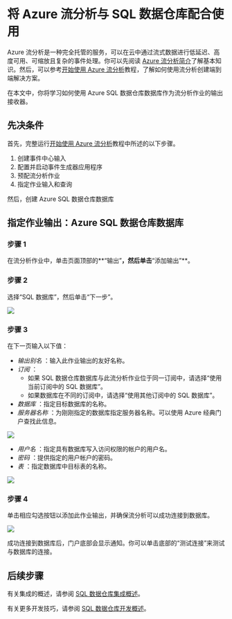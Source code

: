 <properties
   pageTitle="将 Azure 流分析与 SQL 数据仓库配合使用 | Azure"
   description="有关在开发解决方案时将 Azure 流分析与 Azure SQL 数据仓库配合使用的技巧。"
   services="sql-data-warehouse"
   documentationCenter="NA"
   authors="kevinvngo"
   manager="barbkess"
   editor=""/>  


<tags
   ms.service="sql-data-warehouse"
   ms.devlang="NA"
   ms.topic="article"
   ms.tgt_pltfrm="NA"
   ms.workload="data-services"
   ms.date="08/16/2016"
   wacn.date="10/17/2016"
   ms.author="kevin;barbkess;sonyama"/>  


# 将 Azure 流分析与 SQL 数据仓库配合使用

Azure 流分析是一种完全托管的服务，可以在云中通过流式数据进行低延迟、高度可用、可缩放且复杂的事件处理。你可以先阅读 [Azure 流分析简介][]了解基本知识。然后，可以参考[开始使用 Azure 流分析][]教程，了解如何使用流分析创建端到端解决方案。

在本文中，你将学习如何使用 Azure SQL 数据仓库数据库作为流分析作业的输出接收器。

## 先决条件

首先，完整运行[开始使用 Azure 流分析][]教程中所述的以下步骤。

1. 创建事件中心输入
2. 配置并启动事件生成器应用程序
3. 预配流分析作业
4. 指定作业输入和查询

然后，创建 Azure SQL 数据仓库数据库

## 指定作业输出：Azure SQL 数据仓库数据库

### 步骤 1

在流分析作业中，单击页面顶部的**“输出”**，然后单击**“添加输出”**。

### 步骤 2

选择“SQL 数据库”，然后单击“下一步”。

![][add-output]

### 步骤 3
在下一页输入以下值：

- *输出别名* ：输入此作业输出的友好名称。
- *订阅* ：
	- 如果 SQL 数据仓库数据库与此流分析作业位于同一订阅中，请选择“使用当前订阅中的 SQL 数据库”。
	- 如果数据库在不同的订阅中，请选择“使用其他订阅中的 SQL 数据库”。
- *数据库* ：指定目标数据库的名称。
- *服务器名称* ：为刚刚指定的数据库指定服务器名称。可以使用 Azure 经典门户查找此信息。

![][server-name]  


- *用户名* ：指定具有数据库写入访问权限的帐户的用户名。
- *密码* ：提供指定的用户帐户的密码。
- *表* ：指定数据库中目标表的名称。

![][add-database]

### 步骤 4

单击相应勾选按钮以添加此作业输出，并确保流分析可以成功连接到数据库。

![][test-connection]

成功连接到数据库后，门户底部会显示通知。你可以单击底部的“测试连接”来测试与数据库的连接。

## 后续步骤

有关集成的概述，请参阅 [SQL 数据仓库集成概述][]。

有关更多开发技巧，请参阅 [SQL 数据仓库开发概述][]。

<!--Image references-->


[add-output]: ./media/sql-data-warehouse-integrate-azure-stream-analytics/add-output.png
[server-name]: ./media/sql-data-warehouse-integrate-azure-stream-analytics/dw-server-name.png
[add-database]: ./media/sql-data-warehouse-integrate-azure-stream-analytics/add-database.png
[test-connection]: ./media/sql-data-warehouse-integrate-azure-stream-analytics/test-connection.png

<!--Article references-->

[Azure 流分析简介]: /documentation/articles/stream-analytics-introduction/
[开始使用 Azure 流分析]: /documentation/articles/stream-analytics-get-started/
[SQL 数据仓库开发概述]: /documentation/articles/sql-data-warehouse-overview-develop/
[SQL 数据仓库集成概述]: /documentation/articles/sql-data-warehouse-overview-integrate/

<!--MSDN references-->

<!--Other Web references-->

[Azure Stream Analytics documentation]: /documentation/services/stream-analytics/

<!---HONumber=Mooncake_1010_2016-->